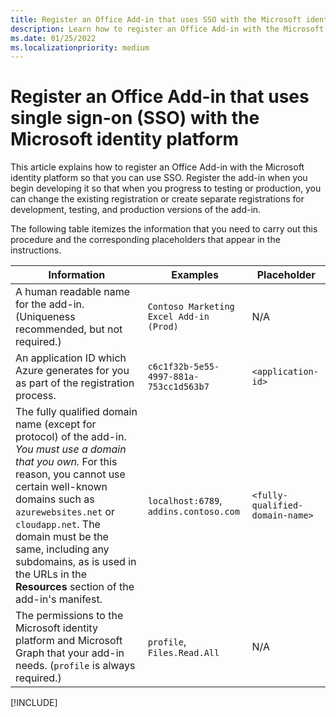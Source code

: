 ```yaml
---
title: Register an Office Add-in that uses SSO with the Microsoft identity platform
description: Learn how to register an Office Add-in with the Microsoft identity platform to use SSO with Word, Excel, PowerPoint, and Outlook.
ms.date: 01/25/2022
ms.localizationpriority: medium
---
```


# Register an Office Add-in that uses single sign-on (SSO) with the Microsoft identity platform

This article explains how to register an Office Add-in with the Microsoft identity platform so that you can use SSO. Register the add-in when you begin developing it so that when you progress to testing or production, you can change the existing registration or create separate registrations for development, testing, and production versions of the add-in.

The following table itemizes the information that you need to carry out this procedure and the corresponding placeholders that appear in the instructions.

|Information  |Examples  |Placeholder  |
|---------|---------|---------|
|A human readable name for the add-in. (Uniqueness recommended, but not required.)|`Contoso Marketing Excel Add-in (Prod)`|N/A|
|An application ID which Azure generates for you as part of the registration process.|`c6c1f32b-5e55-4997-881a-753cc1d563b7`|`<application-id>`|
|The fully qualified domain name (except for protocol) of the add-in. *You must use a domain that you own.* For this reason, you cannot use certain well-known domains such as `azurewebsites.net` or `cloudapp.net`. The domain must be the same, including any subdomains, as is used in the URLs in the **Resources** section of the add-in's manifest.|`localhost:6789`, `addins.contoso.com`|`<fully-qualified-domain-name>`|
|The permissions to the Microsoft identity platform and Microsoft Graph that your add-in needs. (`profile` is always required.)|`profile`, `Files.Read.All`|N/A|

[!INCLUDE[](../includes/register-sso-add-in-aad-v2-include.md)]

